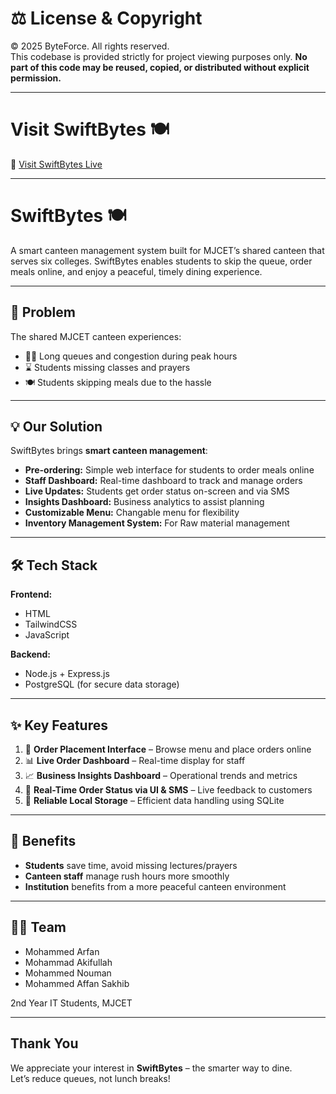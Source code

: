 # ⚖️ License & Copyright

© 2025 ByteForce. All rights reserved.  
This codebase is provided strictly for project viewing purposes only.
**No part of this code may be reused, copied, or distributed without explicit permission.**

---

# Visit SwiftBytes 🍽️ 

🔗 [Visit SwiftBytes Live](https://swiftbytes.onrender.com/)

---

# SwiftBytes 🍽️ 

A smart canteen management system built for MJCET’s shared canteen that serves six colleges. SwiftBytes enables students to skip the queue, order meals online, and enjoy a peaceful, timely dining experience.

---

## 🚀 Problem 

The shared MJCET canteen experiences:

- 🚶‍♂️ Long queues and congestion during peak hours  
- ⌛ Students missing classes and prayers  
- 🍽️ Students skipping meals due to the hassle  

---

## 💡 Our Solution

SwiftBytes brings **smart canteen management**:

- **Pre-ordering:** Simple web interface for students to order meals online  
- **Staff Dashboard:** Real-time dashboard to track and manage orders  
- **Live Updates:** Students get order status on-screen and via SMS  
- **Insights Dashboard:** Business analytics to assist planning
- **Customizable Menu:** Changable menu for flexibility
- **Inventory Management System:** For Raw material management

---

## 🛠️ Tech Stack

**Frontend:**
- HTML
- TailwindCSS
- JavaScript

**Backend:**
- Node.js + Express.js
- PostgreSQL (for secure data storage)

---

## ✨ Key Features

1. 🧾 **Order Placement Interface** – Browse menu and place orders online  
2. 📊 **Live Order Dashboard** – Real-time display for staff  
3. 📈 **Business Insights Dashboard** – Operational trends and metrics  
4. 📱 **Real-Time Order Status via UI & SMS** – Live feedback to customers  
5. 💾 **Reliable Local Storage** – Efficient data handling using SQLite  

---

## 🎯 Benefits

- **Students** save time, avoid missing lectures/prayers  
- **Canteen staff** manage rush hours more smoothly  
- **Institution** benefits from a more peaceful canteen environment  

---

## 👨‍💻 Team

- Mohammed Arfan  
- Mohammad Akifullah  
- Mohammed Nouman  
- Mohammed Affan Sakhib  

2nd Year IT Students, MJCET

---

## Thank You

We appreciate your interest in **SwiftBytes** – the smarter way to dine.  
Let’s reduce queues, not lunch breaks!
